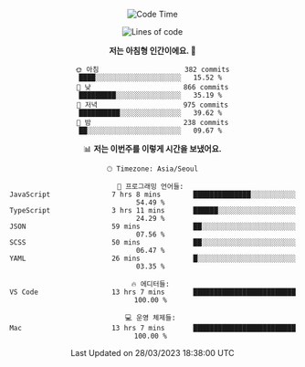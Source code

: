 <div align='center'>
 
<!--START_SECTION:waka-->
![Code Time](http://img.shields.io/badge/Code%20Time-2%2C485%20hrs%204%20mins-blue)

![Lines of code](https://img.shields.io/badge/%EC%A0%80%EB%8A%94%20%EC%97%AC%ED%83%9C%EA%B9%8C%EC%A7%80%20-1.2%20million%20%EC%A4%84%EC%9D%98%20%EC%BD%94%EB%93%9C%EB%A5%BC%20%EC%9E%91%EC%84%B1%ED%96%88%EC%96%B4%EC%9A%94.-blue)

**저는 아침형 인간이에요. 🐤** 

```text
🌞 아침                     382 commits         ████░░░░░░░░░░░░░░░░░░░░░   15.52 % 
🌆 낮　                     866 commits         █████████░░░░░░░░░░░░░░░░   35.19 % 
🌃 저녁                     975 commits         ██████████░░░░░░░░░░░░░░░   39.62 % 
🌙 밤　                     238 commits         ██░░░░░░░░░░░░░░░░░░░░░░░   09.67 % 
```


📊 **저는 이번주를 이렇게 시간을 보냈어요.** 

```text
🕑︎ Timezone: Asia/Seoul

💬 프로그래밍 언어들: 
JavaScript               7 hrs 8 mins        ██████████████░░░░░░░░░░░   54.49 % 
TypeScript               3 hrs 11 mins       ██████░░░░░░░░░░░░░░░░░░░   24.29 % 
JSON                     59 mins             ██░░░░░░░░░░░░░░░░░░░░░░░   07.56 % 
SCSS                     50 mins             ██░░░░░░░░░░░░░░░░░░░░░░░   06.47 % 
YAML                     26 mins             █░░░░░░░░░░░░░░░░░░░░░░░░   03.35 % 

🔥 에디터들: 
VS Code                  13 hrs 7 mins       █████████████████████████   100.00 % 

💻 운영 체제들: 
Mac                      13 hrs 7 mins       █████████████████████████   100.00 % 
```


 Last Updated on 28/03/2023 18:38:00 UTC
<!--END_SECTION:waka-->
 </div>
<!---
Emewjin/Emewjin is a ✨ special ✨ repository because its `README.md` (this file) appears on your GitHub profile.
You can click the Preview link to take a look at your changes.
--->
